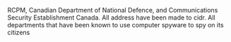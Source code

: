 RCPM, Canadian Department of National Defence, and Communications Security Establishment Canada. All address have been made to cidr. All departments that have been known to use computer spyware to spy on its citizens
